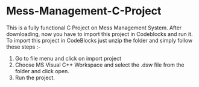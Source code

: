 # Mess-Management-C-Project
This is a fully functional C Project on Mess Management System.
After downloading, now you have to import this project in Codeblocks and run it.
To import this project in CodeBlocks just unzip the folder and simply
follow these steps :-

1. Go to file menu and click on import project
2. Choose MS Visual C++ Workspace and select the .dsw file from the
folder and click open.
3. Run the project.
